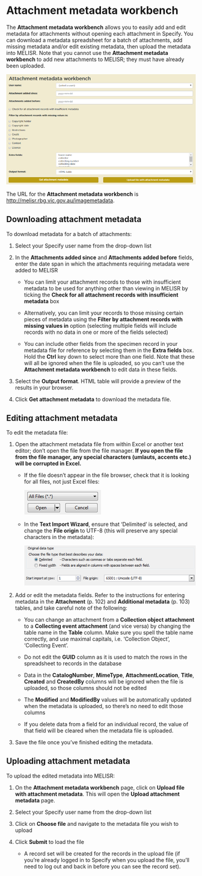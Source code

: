 # Attachment metadata workbench

The **Attachment metadata workbench** allows you to easily add and edit metadata for attachments without opening each attachment in Specify. You can download a metadata spreadsheet for a batch of attachments, add missing metadata and/or edit existing metadata, then upload the metadata into MELISR. Note that you cannot use the **Attachment metadata workbench** to add new attachments to MELISR; they must have already been uploaded.

![](./media/image135.png)

The URL for the **Attachment metadata workbench** is http://melisr.rbg.vic.gov.au/imagemetadata.

## Downloading attachment metadata

To download metadata for a batch of attachments:

1.  Select your Specify user name from the drop-down list

2.  In the **Attachments added since** and **Attachments added before** fields, enter the date span in which the attachments requiring metadata were added to MELISR

    -   You can limit your attachment records to those with insufficient metadata to be used for anything other than viewing in MELISR by ticking the **Check for all attachment records with insufficient metadata** box
    
    -   Alternatively, you can limit your records to those missing certain pieces of metadata using the **Filter by attachment records with missing values in** option (selecting multiple fields will include records with no data in one or more of the fields selected)
    
    -   You can include other fields from the specimen record in your metadata file for reference by selecting them in the **Extra fields** box. Hold the **Ctrl** key down to select more than one field. Note that these will all be ignored when the file is uploaded, so you can’t use the **Attachment metadata workbench** to edit data in these fields.

3.  Select the **Output format**. HTML table will provide a preview of the results in your browser.

4.  Click **Get attachment metadata** to download the metadata file.

## Editing attachment metadata

To edit the metadata file:

1.  Open the attachment metadata file from within Excel or another text editor; don’t open the file from the file manager. **If you open the file from the file manager, any special characters (umlauts, accents etc.) will be corrupted in Excel.**

    -   If the file doesn’t appear in the file browser, check that it is looking for all files, not just Excel files:
    
        ![](./media/image136.png)
    
    -   In the **Text Import Wizard**, ensure that ‘Delimited’ is selected, and change the **File origin** to UTF-8 (this will preserve any special characters in the metadata):
    
        ![](./media/image137.png)
    
2.  Add or edit the metadata fields. Refer to the instructions for entering metadata in the **Attachment** (p. 102) and **Additional metadata** (p. 103) tables, and take careful note of the following:

    -   You can change an attachment from a **Collection object attachment** to a **Collecting event attachment** (and vice versa) by changing the table name in the **Table** column. Make sure you spell the table name correctly, and use maximal capitals, i.e. ‘Collection Object’, ‘Collecting Event’.
    
    -   Do not edit the **GUID** column as it is used to match the rows in the spreadsheet to records in the database
    
    -   Data in the **CatalogNumber**, **MimeType**, **AttachmentLocation**, **Title**, **Created** and **CreatedBy** columns will be ignored when the file is uploaded, so those columns should not be edited
    
    -   The **Modified** and **ModifiedBy** values will be automatically updated when the metadata is uploaded, so there’s no need to edit those columns
    
    -   If you delete data from a field for an individual record, the value of that field will be cleared when the metadata file is uploaded.

3.  Save the file once you’ve finished editing the metadata.

## Uploading attachment metadata

To upload the edited metadata into MELISR:

1.  On the **Attachment metadata workbench** page, click on **Upload file with attachment metadata**. This will open the **Upload attachment metadata** page.

2.  Select your Specify user name from the drop-down list

3.  Click on **Choose file** and navigate to the metadata file you wish to upload

4.  Click **Submit** to load the file

    -   A record set will be created for the records in the upload file (if you’re already logged in to Specify when you upload the file, you’ll need to log out and back in before you can see the record set).
